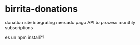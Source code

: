 # birrita-donations
donation site integrating mercado pago API to process monthly subscriptions

es un npm install??

